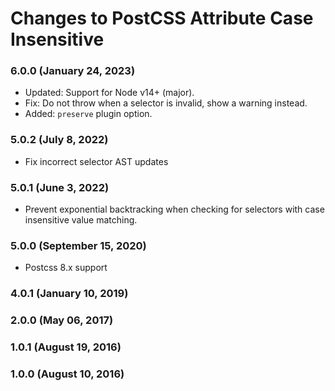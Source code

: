 # Changes to PostCSS Attribute Case Insensitive

### 6.0.0 (January 24, 2023)

- Updated: Support for Node v14+ (major).
- Fix: Do not throw when a selector is invalid, show a warning instead.
- Added: `preserve` plugin option.

### 5.0.2 (July 8, 2022)

- Fix incorrect selector AST updates

### 5.0.1 (June 3, 2022)

- Prevent exponential backtracking when checking for selectors with case insensitive value matching.

### 5.0.0 (September 15, 2020)

- Postcss 8.x support

### 4.0.1 (January 10, 2019)

### 2.0.0 (May 06, 2017)

### 1.0.1 (August 19, 2016)

### 1.0.0 (August 10, 2016)
